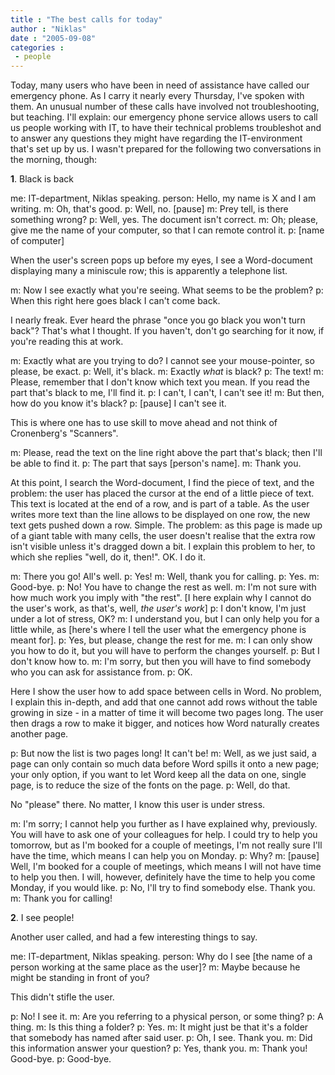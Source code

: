```yaml
---
title : "The best calls for today"
author : "Niklas"
date : "2005-09-08"
categories : 
 - people
---
```


Today, many users who have been in need of assistance have called our emergency phone. As I carry it nearly every Thursday, I've spoken with them. An unusual number of these calls have involved not troubleshooting, but teaching. I'll explain: our emergency phone service allows users to call us people working with IT, to have their technical problems troubleshot and to answer any questions they might have regarding the IT-environment that's set up by us. I wasn't prepared for the following two conversations in the morning, though:

**1**. Black is back

me: IT-department, Niklas speaking. person: Hello, my name is X and I am writing. m: Oh, that's good. p: Well, no. \[pause\] m: Prey tell, is there something wrong? p: Well, yes. The document isn't correct. m: Oh; please, give me the name of your computer, so that I can remote control it. p: \[name of computer\]

When the user's screen pops up before my eyes, I see a Word-document displaying many a miniscule row; this is apparently a telephone list.

m: Now I see exactly what you're seeing. What seems to be the problem? p: When this right here goes black I can't come back.

I nearly freak. Ever heard the phrase "once you go black you won't turn back"? That's what I thought. If you haven't, don't go searching for it now, if you're reading this at work.

m: Exactly what are you trying to do? I cannot see your mouse-pointer, so please, be exact. p: Well, it's black. m: Exactly _what_ is black? p: The text! m: Please, remember that I don't know which text you mean. If you read the part that's black to me, I'll find it. p: I can't, I can't, I can't see it! m: But then, how do you know it's black? p: \[pause\] I can't see it.

This is where one has to use skill to move ahead and not think of Cronenberg's "Scanners".

m: Please, read the text on the line right above the part that's black; then I'll be able to find it. p: The part that says \[person's name\]. m: Thank you.

At this point, I search the Word-document, I find the piece of text, and the problem: the user has placed the cursor at the end of a little piece of text. This text is located at the end of a row, and is part of a table. As the user writes more text than the line allows to be displayed on one row, the new text gets pushed down a row. Simple. The problem: as this page is made up of a giant table with many cells, the user doesn't realise that the extra row isn't visible unless it's dragged down a bit. I explain this problem to her, to which she replies "well, do it, then!". OK. I do it.

m: There you go! All's well. p: Yes! m: Well, thank you for calling. p: Yes. m: Good-bye. p: No! You have to change the rest as well. m: I'm not sure with how much work you imply with "the rest". \[I here explain why I cannot do the user's work, as that's, well, _the user's work_\] p: I don't know, I'm just under a lot of stress, OK? m: I understand you, but I can only help you for a little while, as \[here's where I tell the user what the emergency phone is meant for\]. p: Yes, but please, change the rest for me. m: I can only show you how to do it, but you will have to perform the changes yourself. p: But I don't know how to. m: I'm sorry, but then you will have to find somebody who you can ask for assistance from. p: OK.

Here I show the user how to add space between cells in Word. No problem, I explain this in-depth, and add that one cannot add rows without the table growing in size - in a matter of time it will become two pages long. The user then drags a row to make it bigger, and notices how Word naturally creates another page.

p: But now the list is two pages long! It can't be! m: Well, as we just said, a page can only contain so much data before Word spills it onto a new page; your only option, if you want to let Word keep all the data on one, single page, is to reduce the size of the fonts on the page. p: Well, do that.

No "please" there. No matter, I know this user is under stress.

m: I'm sorry; I cannot help you further as I have explained why, previously. You will have to ask one of your colleagues for help. I could try to help you tomorrow, but as I'm booked for a couple of meetings, I'm not really sure I'll have the time, which means I can help you on Monday. p: Why? m: \[pause\] Well, I'm booked for a couple of meetings, which means I will not have time to help you then. I will, however, definitely have the time to help you come Monday, if you would like. p: No, I'll try to find somebody else. Thank you. m: Thank you for calling!

**2**. I see people!

Another user called, and had a few interesting things to say.

me: IT-department, Niklas speaking. person: Why do I see \[the name of a person working at the same place as the user\]? m: Maybe because he might be standing in front of you?

This didn't stifle the user.

p: No! I see it. m: Are you referring to a physical person, or some thing? p: A thing. m: Is this thing a folder? p: Yes. m: It might just be that it's a folder that somebody has named after said user. p: Oh, I see. Thank you. m: Did this information answer your question? p: Yes, thank you. m: Thank you! Good-bye. p: Good-bye.
